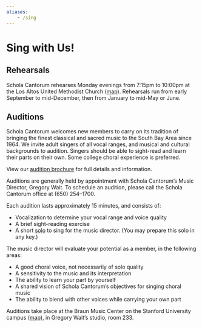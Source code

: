 ```yaml
---
aliases:
    - /sing
---
```


# Sing with Us!

## Rehearsals

Schola Cantorum rehearses Monday evenings from 7:15pm to 10:00pm at the Los
Altos United Methodist Church
([map](https://www.google.com/maps/place/Los+Altos+United+Methodist+Church/@37.3604399,-122.1163995,14z/data=!4m13!1m7!3m6!1s0x808fb13b09db205b:0x3cb6a0075024dc76!2s655+Magdalena+Ave,+Los+Altos,+CA+94024!3b1!8m2!3d37.3604399!4d-122.09889!3m4!1s0x808fb13baf46a387:0xcfbef6958c3a62d!8m2!3d37.3604399!4d-122.09889)).
Rehearsals run from early September to mid-December, then from January to
mid-May or June.

## Auditions

Schola Cantorum welcomes new members to carry on its tradition of bringing the
finest classical and sacred music to the South Bay Area since 1964. We invite
adult singers of all vocal ranges, and musical and cultural backgrounds to
audition. Singers should be able to sight-read and learn their parts on their
own. Some college choral experience is preferred.

View our [audition brochure](/membership/audition.pdf) for full details and information.

Auditions are generally held by appointment with Schola Cantorum’s Music
Director, Gregory Wait. To schedule an audition, please call the Schola Cantorum
office at (650) 254–1700.

Each audition lasts approximately 15 minutes, and consists of:

* Vocalization to determine your vocal range and voice quality
* A brief sight-reading exercise
* A short [solo](/membership/audition-solo.pdf) to sing for the music director.  (You may
  prepare this solo in any key.)

The music director will evaluate your potential as a member, in the following
areas:

* A good choral voice, not necessarily of solo quality
* A sensitivity to the music and its interpretation
* The ability to learn your part by yourself
* A shared vision of Schola Cantorum’s objectives for singing choral music
* The ability to blend with other voices while carrying your own part

Auditions take place at the Braun Music Center on the Stanford University campus
([map](https://www.google.com/maps/place/Braun+Music+Center,+541+Lasuen+Mall,+Stanford,+CA+94305/@37.4237583,-122.2043147,13z/data=!4m5!3m4!1s0x808fbad41afe6805:0x4b2cbf40c2b47058!8m2!3d37.4237583!4d-122.1692958)),
in Gregory Wait’s studio, room 233.
